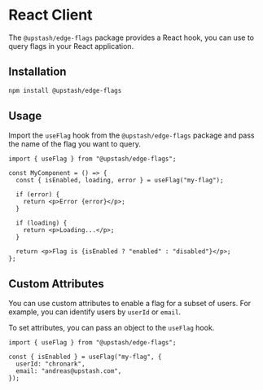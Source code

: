 # React Client

The `@upstash/edge-flags` package provides a React hook, you can use to query
flags in your React application.

## Installation

```bash
npm install @upstash/edge-flags
```

## Usage

Import the `useFlag` hook from the `@upstash/edge-flags` package and pass the
name of the flag you want to query.

```tsx
import { useFlag } from "@upstash/edge-flags";

const MyComponent = () => {
  const { isEnabled, loading, error } = useFlag("my-flag");

  if (error) {
    return <p>Error {error}</p>;
  }

  if (loading) {
    return <p>Loading...</p>;
  }

  return <p>Flag is {isEnabled ? "enabled" : "disabled"}</p>;
};
```

## Custom Attributes

You can use custom attributes to enable a flag for a subset of users. For
example, you can identify users by `userId` or `email`.

To set attributes, you can pass an object to the `useFlag` hook.

```tsx
import { useFlag } from "@upstash/edge-flags";

const { isEnabled } = useFlag("my-flag", {
  userId: "chronark",
  email: "andreas@upstash.com",
});
```
